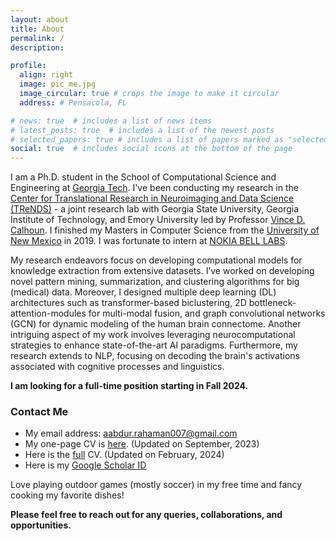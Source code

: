 ```yaml
---
layout: about
title: About
permalink: /
description:

profile:
  align: right
  image: pic_me.jpg
  image_circular: true # crops the image to make it circular
  address: # Pensacola, FL

# news: true  # includes a list of news items
# latest_posts: true  # includes a list of the newest posts
# selected_papers: true # includes a list of papers marked as "selected={true}"
social: true  # includes social icons at the bottom of the page
---
```


I am a Ph.D. student in the School of Computational Science and Engineering at [Georgia Tech](https://cse.gatech.edu/). I've been conducting my research in the [Center for Translational Research in Neuroimaging and Data Science (TReNDS)](https://trendscenter.org/) - a joint research lab with Georgia State University, Georgia Institute of Technology, and Emory University led
by Professor [Vince D. Calhoun](https://scholar.google.com/citations?user=WNOoGKIAAAAJ&hl=en). I finished my Masters in Computer Science from the [University of New Mexico](https://www.unm.edu/) in 2019. I was fortunate to intern at [NOKIA BELL LABS](https://www.bell-labs.com/).    

My research endeavors focus on developing computational models for knowledge extraction from extensive datasets. I’ve worked on developing novel pattern mining, summarization, and clustering algorithms for big (medical) data. Moreover, I designed multiple deep learning (DL) architectures such as transformer-based biclustering, 2D bottleneck-attention-modules for multi-modal fusion, and graph convolutional networks (GCN) for dynamic modeling of the human brain connectome. Another intriguing aspect of my work involves leveraging neurocomputational strategies to enhance state-of-the-art AI paradigms. Furthermore, my research extends to NLP, focusing on decoding the brain's activations associated with cognitive processes and linguistics.  


**I am looking for a full-time position starting in Fall 2024.**

### Contact Me

* My email address: aabdur.rahaman007@gmail.com
* My one-page CV is [here](Md_Abdur_Rahaman_short.pdf). (Updated on September, 2023)
* Here is the [full](M_A_Rahaman.pdf) CV. (Updated on February, 2024)
* Here is my [Google Scholar ID](https://scholar.google.com/citations?user=fiosWPwAAAAJ&hl=en)

Love playing outdoor games (mostly soccer) in my free time and fancy cooking my favorite dishes!
 
**Please feel free to reach out for any queries, collaborations, and opportunities.** 
